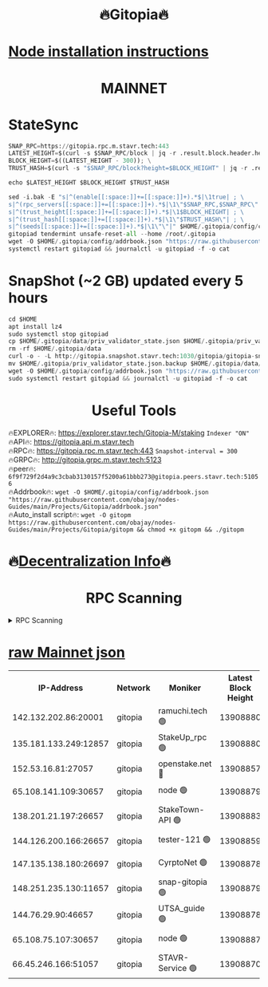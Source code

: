 <h1 align="center"> 🔥Gitopia🔥</h1>

[Node installation instructions](https://github.com/obajay/nodes-Guides/tree/main/Projects/Gitopia)
=

<h1 align="center"> MAINNET</h1>

# StateSync
```python
SNAP_RPC=https://gitopia.rpc.m.stavr.tech:443
LATEST_HEIGHT=$(curl -s $SNAP_RPC/block | jq -r .result.block.header.height); \
BLOCK_HEIGHT=$((LATEST_HEIGHT - 300)); \
TRUST_HASH=$(curl -s "$SNAP_RPC/block?height=$BLOCK_HEIGHT" | jq -r .result.block_id.hash)

echo $LATEST_HEIGHT $BLOCK_HEIGHT $TRUST_HASH

sed -i.bak -E "s|^(enable[[:space:]]+=[[:space:]]+).*$|\1true| ; \
s|^(rpc_servers[[:space:]]+=[[:space:]]+).*$|\1\"$SNAP_RPC,$SNAP_RPC\"| ; \
s|^(trust_height[[:space:]]+=[[:space:]]+).*$|\1$BLOCK_HEIGHT| ; \
s|^(trust_hash[[:space:]]+=[[:space:]]+).*$|\1\"$TRUST_HASH\"| ; \
s|^(seeds[[:space:]]+=[[:space:]]+).*$|\1\"\"|" $HOME/.gitopia/config/config.toml
gitopiad tendermint unsafe-reset-all --home /root/.gitopia
wget -O $HOME/.gitopia/config/addrbook.json "https://raw.githubusercontent.com/obajay/nodes-Guides/main/Projects/Gitopia/addrbook.json"
systemctl restart gitopiad && journalctl -u gitopiad -f -o cat
```
# SnapShot (~2 GB) updated every 5 hours
```python
cd $HOME
apt install lz4
sudo systemctl stop gitopiad
cp $HOME/.gitopia/data/priv_validator_state.json $HOME/.gitopia/priv_validator_state.json.backup
rm -rf $HOME/.gitopia/data
curl -o - -L http://gitopia.snapshot.stavr.tech:1030/gitopia/gitopia-snap.tar.lz4 | lz4 -c -d - | tar -x -C $HOME/.gitopia --strip-components 2
mv $HOME/.gitopia/priv_validator_state.json.backup $HOME/.gitopia/data/priv_validator_state.json
wget -O $HOME/.gitopia/config/addrbook.json "https://raw.githubusercontent.com/obajay/nodes-Guides/main/Projects/Gitopia/addrbook.json"
sudo systemctl restart gitopiad && journalctl -u gitopiad -f -o cat
```
 <h1 align="center"> Useful Tools</h1>

🔥EXPLORER🔥:      https://explorer.stavr.tech/Gitopia-M/staking  `Indexer "ON"` \
🔥API🔥: 			 		 https://gitopia.api.m.stavr.tech \
🔥RPC🔥:           https://gitopia.rpc.m.stavr.tech:443              `Snapshot-interval = 300` \
🔥GRPC🔥:          http://gitopia.grpc.m.stavr.tech:5123 \
🔥peer🔥:					 `6f9f729f2d4a9c3cbab3130157f5200a61bbb273@gitopia.peers.stavr.tech:51056` \
🔥Addrbook🔥:    ```wget -O $HOME/.gitopia/config/addrbook.json "https://raw.githubusercontent.com/obajay/nodes-Guides/main/Projects/Gitopia/addrbook.json"``` \
🔥Auto_install script🔥: ```wget -O gitopm https://raw.githubusercontent.com/obajay/nodes-Guides/main/Projects/Gitopia/gitopm && chmod +x gitopm && ./gitopm```

🔥[Decentralization Info](https://github.com/obajay/StateSync-snapshots/tree/main/Projects/Gitopia/Decentralization)🔥
=

<h1 align="center"> RPC Scanning</h1>

<details>
<summary>RPC Scanning</summary>

<h2 align="center"> We scan nodes in real time every 4 hours. And we provide the final result of RPC endpoints.
We cannot influence the operation of these nodes in any way. </h2>


```python
If Voting Power is higher than 0 --> then the Node is a validator of the network and may be subject to attack and be a potential threat to the chain.
```
```python
We marked such validators with a red symbol
```

</details>

[raw Mainnet json](https://rpc-check.gitopm.stavr.tech/gitopm/rpc-gitopm-result.json)
=

<table><tr><th>IP-Address</th><th>Network</th><th>Moniker</th><th>Latest Block Height</th><th>Earliest Block Height</th><th>Catching Up</th><th>Tx Index</th><th>Voting Power</th><th>Scan Time</th></tr><tr><td>142.132.202.86:20001</td><td>gitopia</td><td>ramuchi.tech 🟢</td><td>13908880</td><td>6548337</td><td>False</td><td>on</td><td>0</td><td>2024-02-16T09:40:46.055423713UTC</td></tr><tr><td>135.181.133.249:12857</td><td>gitopia</td><td>StakeUp_rpc 🟢</td><td>13908880</td><td>8010001</td><td>False</td><td>on</td><td>0</td><td>2024-02-16T09:40:46.367008272UTC</td></tr><tr><td>152.53.16.81:27057</td><td>gitopia</td><td>openstake.net 🔴</td><td>13908857</td><td>10455001</td><td>False</td><td>off</td><td>42747</td><td>2024-02-16T09:40:04.521713906UTC</td></tr><tr><td>65.108.141.109:30657</td><td>gitopia</td><td>node 🟢</td><td>13908879</td><td>12299845</td><td>False</td><td>on</td><td>0</td><td>2024-02-16T09:40:43.485329640UTC</td></tr><tr><td>138.201.21.197:26657</td><td>gitopia</td><td>StakeTown-API 🟢</td><td>13908883</td><td>12733501</td><td>False</td><td>on</td><td>0</td><td>2024-02-16T09:40:50.785511160UTC</td></tr><tr><td>144.126.200.166:26657</td><td>gitopia</td><td>tester-121 🟢</td><td>13908859</td><td>12832814</td><td>False</td><td>off</td><td>0</td><td>2024-02-16T09:40:08.968432126UTC</td></tr><tr><td>147.135.138.180:26697</td><td>gitopia</td><td>CyrptoNet 🟢</td><td>13908878</td><td>12883228</td><td>False</td><td>off</td><td>0</td><td>2024-02-16T09:40:38.922708902UTC</td></tr><tr><td>148.251.235.130:11657</td><td>gitopia</td><td>snap-gitopia 🟢</td><td>13908879</td><td>12908001</td><td>False</td><td>on</td><td>0</td><td>2024-02-16T09:40:43.749862144UTC</td></tr><tr><td>144.76.29.90:46657</td><td>gitopia</td><td>UTSA_guide 🟢</td><td>13908878</td><td>13035301</td><td>False</td><td>on</td><td>0</td><td>2024-02-16T09:40:38.567232982UTC</td></tr><tr><td>65.108.75.107:30657</td><td>gitopia</td><td>node 🟢</td><td>13908887</td><td>13189502</td><td>False</td><td>on</td><td>0</td><td>2024-02-16T09:40:57.218175511UTC</td></tr><tr><td>66.45.246.166:51057</td><td>gitopia</td><td>STAVR-Service 🟢</td><td>13908870</td><td>13899001</td><td>False</td><td>on</td><td>0</td><td>2024-02-16T09:40:26.014442247UTC</td></tr></table>
